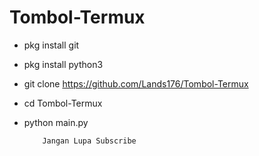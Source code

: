 # Tombol-Termux

- pkg install git

- pkg install python3

- git clone https://github.com/Lands176/Tombol-Termux

- cd Tombol-Termux

- python main.py


          Jangan Lupa Subscribe
